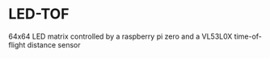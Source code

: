 # LED-TOF
64x64 LED matrix controlled by a raspberry pi zero and a VL53L0X time-of-flight distance sensor
